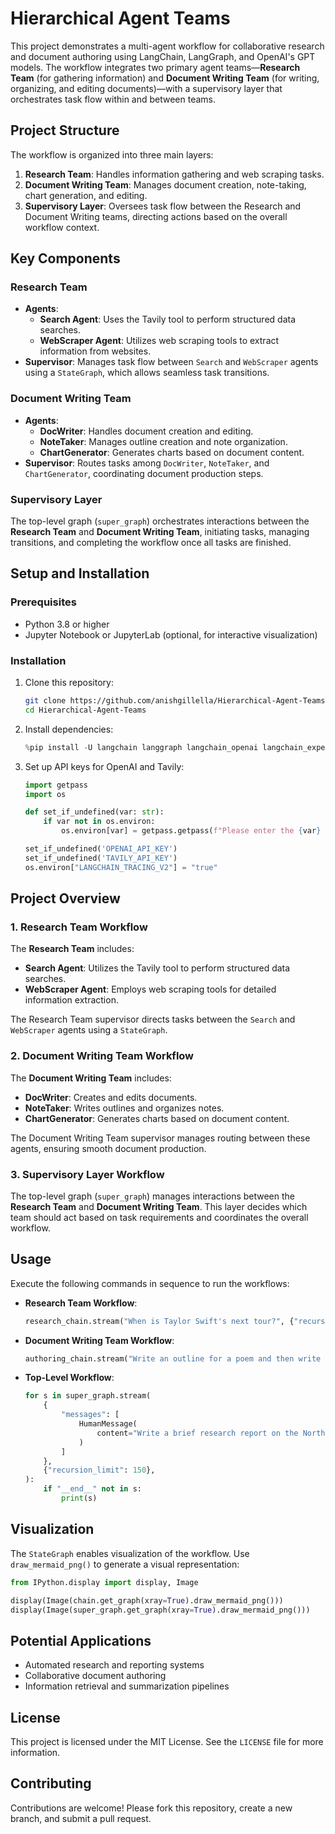 # Hierarchical Agent Teams

This project demonstrates a multi-agent workflow for collaborative research and document authoring using LangChain, LangGraph, and OpenAI's GPT models. The workflow integrates two primary agent teams—**Research Team** (for gathering information) and **Document Writing Team** (for writing, organizing, and editing documents)—with a supervisory layer that orchestrates task flow within and between teams.

## Project Structure

The workflow is organized into three main layers:
1. **Research Team**: Handles information gathering and web scraping tasks.
2. **Document Writing Team**: Manages document creation, note-taking, chart generation, and editing.
3. **Supervisory Layer**: Oversees task flow between the Research and Document Writing teams, directing actions based on the overall workflow context.

## Key Components

### Research Team
- **Agents**:
  - **Search Agent**: Uses the Tavily tool to perform structured data searches.
  - **WebScraper Agent**: Utilizes web scraping tools to extract information from websites.
- **Supervisor**: Manages task flow between `Search` and `WebScraper` agents using a `StateGraph`, which allows seamless task transitions.

### Document Writing Team
- **Agents**:
  - **DocWriter**: Handles document creation and editing.
  - **NoteTaker**: Manages outline creation and note organization.
  - **ChartGenerator**: Generates charts based on document content.
- **Supervisor**: Routes tasks among `DocWriter`, `NoteTaker`, and `ChartGenerator`, coordinating document production steps.

### Supervisory Layer
The top-level graph (`super_graph`) orchestrates interactions between the **Research Team** and **Document Writing Team**, initiating tasks, managing transitions, and completing the workflow once all tasks are finished.

## Setup and Installation

### Prerequisites
- Python 3.8 or higher
- Jupyter Notebook or JupyterLab (optional, for interactive visualization)

### Installation

1. Clone this repository:
   ```bash
   git clone https://github.com/anishgillella/Hierarchical-Agent-Teams.git
   cd Hierarchical-Agent-Teams
   ```

2. Install dependencies:
   ```python
   %pip install -U langchain langgraph langchain_openai langchain_experimental
   ```

3. Set up API keys for OpenAI and Tavily:
   ```python
   import getpass
   import os

   def set_if_undefined(var: str):
       if var not in os.environ:
           os.environ[var] = getpass.getpass(f"Please enter the {var} key: ")

   set_if_undefined('OPENAI_API_KEY')
   set_if_undefined('TAVILY_API_KEY')
   os.environ["LANGCHAIN_TRACING_V2"] = "true"
   ```

## Project Overview

### 1. Research Team Workflow
The **Research Team** includes:
- **Search Agent**: Utilizes the Tavily tool to perform structured data searches.
- **WebScraper Agent**: Employs web scraping tools for detailed information extraction.

The Research Team supervisor directs tasks between the `Search` and `WebScraper` agents using a `StateGraph`.

### 2. Document Writing Team Workflow
The **Document Writing Team** includes:
- **DocWriter**: Creates and edits documents.
- **NoteTaker**: Writes outlines and organizes notes.
- **ChartGenerator**: Generates charts based on document content.

The Document Writing Team supervisor manages routing between these agents, ensuring smooth document production.

### 3. Supervisory Layer Workflow
The top-level graph (`super_graph`) manages interactions between the **Research Team** and **Document Writing Team**. This layer decides which team should act based on task requirements and coordinates the overall workflow.

## Usage

Execute the following commands in sequence to run the workflows:

- **Research Team Workflow**:
  ```python
  research_chain.stream("When is Taylor Swift's next tour?", {"recursion_limit": 100})
  ```

- **Document Writing Team Workflow**:
  ```python
  authoring_chain.stream("Write an outline for a poem and then write the poem to disk.", {"recursion_limit": 100})
  ```

- **Top-Level Workflow**:
  ```python
  for s in super_graph.stream(
      {
          "messages": [
              HumanMessage(
                  content="Write a brief research report on the North American sturgeon. Include a chart."
              )
          ]
      },
      {"recursion_limit": 150},
  ):
      if "__end__" not in s:
          print(s)
  ```

## Visualization

The `StateGraph` enables visualization of the workflow. Use `draw_mermaid_png()` to generate a visual representation:

```python
from IPython.display import display, Image

display(Image(chain.get_graph(xray=True).draw_mermaid_png()))
display(Image(super_graph.get_graph(xray=True).draw_mermaid_png()))
```

## Potential Applications

- Automated research and reporting systems
- Collaborative document authoring
- Information retrieval and summarization pipelines

## License

This project is licensed under the MIT License. See the `LICENSE` file for more information.

## Contributing

Contributions are welcome! Please fork this repository, create a new branch, and submit a pull request.
